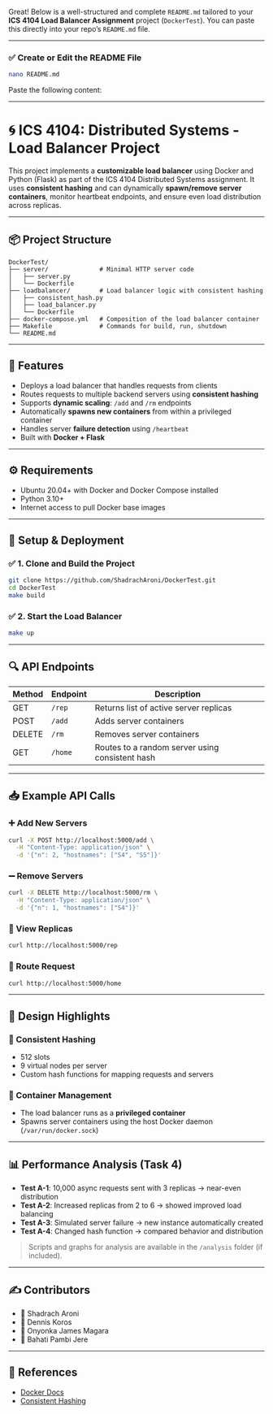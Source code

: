 Great! Below is a well-structured and complete `README.md` tailored to your **ICS 4104 Load Balancer Assignment** project (`DockerTest`). You can paste this directly into your repo’s `README.md` file.

---

### ✅ Create or Edit the README File

```bash
nano README.md
```

Paste the following content:

---

# 🌀 ICS 4104: Distributed Systems - Load Balancer Project

This project implements a **customizable load balancer** using Docker and Python (Flask) as part of the ICS 4104 Distributed Systems assignment. It uses **consistent hashing** and can dynamically **spawn/remove server containers**, monitor heartbeat endpoints, and ensure even load distribution across replicas.

---

## 📦 Project Structure

```
DockerTest/
├── server/              # Minimal HTTP server code
│   ├── server.py
│   └── Dockerfile
├── loadbalancer/        # Load balancer logic with consistent hashing
│   ├── consistent_hash.py
│   ├── load_balancer.py
│   └── Dockerfile
├── docker-compose.yml   # Composition of the load balancer container
├── Makefile             # Commands for build, run, shutdown
└── README.md
```

---

## 🚀 Features

* Deploys a load balancer that handles requests from clients
* Routes requests to multiple backend servers using **consistent hashing**
* Supports **dynamic scaling**: `/add` and `/rm` endpoints
* Automatically **spawns new containers** from within a privileged container
* Handles server **failure detection** using `/heartbeat`
* Built with **Docker + Flask**

---

## ⚙️ Requirements

* Ubuntu 20.04+ with Docker and Docker Compose installed
* Python 3.10+
* Internet access to pull Docker base images

---

## 🧪 Setup & Deployment

### ✅ 1. Clone and Build the Project

```bash
git clone https://github.com/ShadrachAroni/DockerTest.git
cd DockerTest
make build
```

### ✅ 2. Start the Load Balancer

```bash
make up
```

---

## 🔍 API Endpoints

| Method | Endpoint | Description                                     |
| ------ | -------- | ----------------------------------------------- |
| GET    | `/rep`   | Returns list of active server replicas          |
| POST   | `/add`   | Adds server containers                          |
| DELETE | `/rm`    | Removes server containers                       |
| GET    | `/home`  | Routes to a random server using consistent hash |

---

## 📥 Example API Calls

### ➕ Add New Servers

```bash
curl -X POST http://localhost:5000/add \
  -H "Content-Type: application/json" \
  -d '{"n": 2, "hostnames": ["S4", "S5"]}'
```

### ➖ Remove Servers

```bash
curl -X DELETE http://localhost:5000/rm \
  -H "Content-Type: application/json" \
  -d '{"n": 1, "hostnames": ["S4"]}'
```

### 🔁 View Replicas

```bash
curl http://localhost:5000/rep
```

### 🧭 Route Request

```bash
curl http://localhost:5000/home
```

---

## 🧠 Design Highlights

### 🔄 Consistent Hashing

* 512 slots
* 9 virtual nodes per server
* Custom hash functions for mapping requests and servers

### 🐳 Container Management

* The load balancer runs as a **privileged container**
* Spawns server containers using the host Docker daemon (`/var/run/docker.sock`)

---

## 📊 Performance Analysis (Task 4)

* **Test A-1**: 10,000 async requests sent with 3 replicas → near-even distribution
* **Test A-2**: Increased replicas from 2 to 6 → showed improved load balancing
* **Test A-3**: Simulated server failure → new instance automatically created
* **Test A-4**: Changed hash function → compared behavior and distribution

> Scripts and graphs for analysis are available in the `/analysis` folder (if included).

---

## ✍️ Contributors

* 👤 Shadrach Aroni
* 👤 Dennis Koros
* 👤 Onyonka James Magara
* 👤 Bahati Pambi Jere

---

## 📎 References

* [Docker Docs](https://docs.docker.com/)
* [Consistent Hashing](https://web.stanford.edu/class/cs168/l/l1.pdf)
